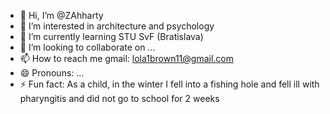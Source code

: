 - 👋 Hi, I’m @ZAhharty
- 👀 I’m interested in architecture and psychology
- 🌱 I’m currently learning STU SvF (Bratislava)
- 💞️ I’m looking to collaborate on ...
- 📫 How to reach me gmail: lola1brown11@gmail.com 
- 😄 Pronouns: ...
- ⚡ Fun fact: As a child, in the winter I fell into a fishing hole and fell ill with pharyngitis and did not go to school for 2 weeks

<!---
ZAhharty/ZAhharty is a ✨ special ✨ repository because its `README.md` (this file) appears on your GitHub profile.
You can click the Preview link to take a look at your changes.
--->
